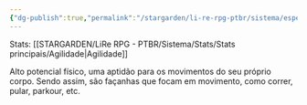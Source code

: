 ```yaml
---
{"dg-publish":true,"permalink":"/stargarden/li-re-rpg-ptbr/sistema/especializacoes/especializacoes-existentes/atletismo/","created":"2025-01-11T01:32:05.513-03:00","updated":"2025-01-12T02:34:17.405-03:00"}
---
```



Stats: [[STARGARDEN/LiRe RPG - PTBR/Sistema/Stats/Stats principais/Agilidade\|Agilidade]]

Alto potencial físico, uma aptidão para os movimentos do seu próprio corpo. Sendo assim, são façanhas que focam em movimento, como correr, pular, parkour, etc.